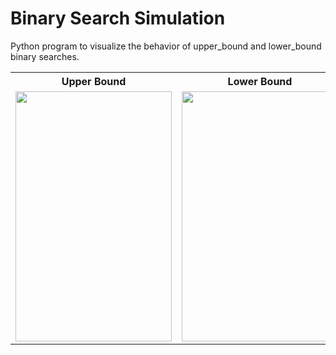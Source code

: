 # Binary Search Simulation

Python program to visualize the behavior of upper_bound and lower_bound binary searches.

<table>
  <tr>
    <th>Upper Bound</th>
    <th>Lower Bound</th>
  </tr>
  <tr>
    <td>
      <img src="https://searleser97.github.io/BinarySearchSimulation/upper_bound.png" width="250" height="400" />
    </td>
    <td>
      <img src="https://searleser97.github.io/BinarySearchSimulation/lower_bound.png" width="250" height="400" />
    </td>
  </tr>
</table>